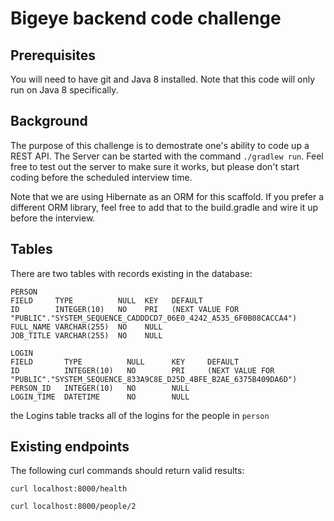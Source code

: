 # Bigeye backend code challenge

Prerequisites
-------------
You will need to have git and Java 8 installed.  Note that this code will only run on Java 8 specifically.

Background
----------

The purpose of this challenge is to demostrate one's ability to code up a REST API.  The
Server can be started with the command `./gradlew run`.  Feel free to test out the server to make
sure it works, but please don't start coding before the scheduled interview time.

Note that we are using Hibernate as an ORM for this scaffold.  If you prefer a different ORM library,
feel free to add that to the build.gradle and wire it up before the interview.

Tables
------

There are two tables with records existing in the database: 
```
PERSON
FIELD  	  TYPE  	    NULL  KEY  	DEFAULT  
ID	      INTEGER(10)	NO	  PRI	(NEXT VALUE FOR "PUBLIC"."SYSTEM_SEQUENCE_CADDDCD7_06E0_4242_A535_6F0B08CACCA4")
FULL_NAME VARCHAR(255)	NO	  NULL
JOB_TITLE VARCHAR(255)	NO	  NULL

LOGIN
FIELD    	TYPE  	      NULL  	KEY  	DEFAULT  
ID	        INTEGER(10)	  NO	    PRI	    (NEXT VALUE FOR "PUBLIC"."SYSTEM_SEQUENCE_833A9C8E_D25D_4BFE_B2AE_6375B409DA6D")
PERSON_ID	INTEGER(10)	  NO		NULL
LOGIN_TIME	DATETIME      NO		NULL
```

the Logins table tracks all of the logins for the people in `person`

Existing endpoints
------------------

The following curl commands should return valid results:

`curl localhost:8000/health`

`curl localhost:8000/people/2`

